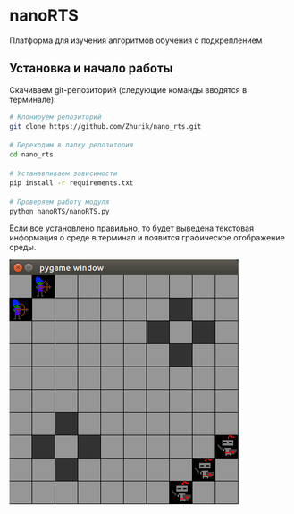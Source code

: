 # nanoRTS

Платформа для изучения алгоритмов обучения с подкреплением

## Установка и начало работы

Скачиваем git-репозиторий (следующие команды вводятся в терминале):

```bash
# Клонируем репозиторий
git clone https://github.com/Zhurik/nano_rts.git

# Переходим в папку репозитория
cd nano_rts

# Устанавливаем зависимости
pip install -r requirements.txt

# Проверяем работу модуля
python nanoRTS/nanoRTS.py
```

 Если все установлено правильно, то будет выведена текстовая информация о среде в терминал и появится графическое отображение среды.

![2_forts](img/2_forts.jpg)
